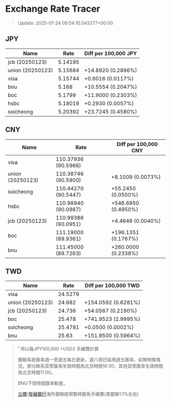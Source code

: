 # Exchange Rate Tracer

> Update: 2025-01-24 09:54:10.543377+00:00

## JPY

| Name             |    Rate | Diff per 100,000 JPY   |
|------------------|---------|------------------------|
| jcb (20250123)   | 5.14195 |                        |
| union (20250123) | 5.15684 | +14.8920 (0.2896%)     |
| visa             | 5.15744 | +0.6016 (0.0117%)      |
| bnu              | 5.168   | +10.5554 (0.2047%)     |
| boc              | 5.1799  | +11.9000 (0.2303%)     |
| hsbc             | 5.18019 | +0.2930 (0.0057%)      |
| soicheong        | 5.20392 | +23.7245 (0.4580%)     |

## CNY

| Name             | Rate                | Diff per 100,000 CNY   |
|------------------|---------------------|------------------------|
| visa             | 110.37936	(90.5966) |                        |
| union (20250123) | 110.38746	(90.5900) | +8.1009 (0.0073%)      |
| soicheong        | 110.44270	(90.5447) | +55.2450 (0.0500%)     |
| hsbc             | 110.98940	(90.0987) | +546.6950 (0.4950%)    |
| jcb (20250123)   | 110.99386	(90.0951) | +4.4649 (0.0040%)      |
| boc              | 111.19000	(89.9361) | +196.1351 (0.1767%)    |
| bnu              | 111.45000	(89.7263) | +260.0000 (0.2338%)    |

## TWD

| Name             |    Rate | Diff per 100,000 TWD   |
|------------------|---------|------------------------|
| visa             | 24.5279 |                        |
| union (20250123) | 24.682  | +154.0592 (0.6281%)    |
| jcb (20250123)   | 24.736  | +54.0567 (0.2190%)     |
| boc              | 25.478  | +741.9523 (2.9995%)    |
| soicheong        | 25.4781 | +0.0500 (0.0002%)      |
| bnu              | 25.63   | +151.9500 (0.5964%)    |


> ¹ IB以每JPY100,000 +USD2 手續費計算
>
> 銀聯系統匯率週一至週五每日更新，週六周日延用週五匯率。如無特殊情況，部分歐系貨幣匯率生效時間為北京時間16:30，其他貨幣匯率生效時間為北京時間11:00。
>
> BNU下班時間匯率較差。
>
> [立橋](https://www.wlbank.com.mo/uploads/ueditor/file/20181211/1544536513900230.pdf)/[發展銀行](https://www.mdb.com.mo/Service_Charges_20230728.pdf)海外銀聯提現暫時豁免手續費(貴銀聯1.1%左右)


